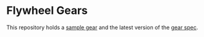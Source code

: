 # Flywheel Gears

This repository holds a [sample gear](sample-gear) and the latest version of the [gear spec](spec).
